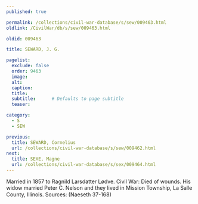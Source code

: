 ```yaml
---
published: true

permalink: /collections/civil-war-database/s/sew/009463.html
oldlink: /CivilWar/db/s/sew/009463.html

oldid: 009463

title: SEWARD, J. G.

pagelist:
  exclude: false
  order: 9463
  image: 
  alt:
  caption:
  title:
  subtitle:      # Defaults to page subtitle
  teaser:

category: 
  - S 
  - SEW

previous:
  title: SEWARD, Cornelius
  url: /collections/civil-war-database/s/sew/009462.html  
next:
  title: SEXE, Magne
  url: /collections/civil-war-database/s/sex/009464.html   
---
```

Married in 1857 to Ragnild Larsdatter L&oslash;dve. Civil War: Died of wounds. His widow married Peter C. Nelson and they lived in Mission Township, La Salle County, Illinois. Sources: (Naeseth &#146;37-168)